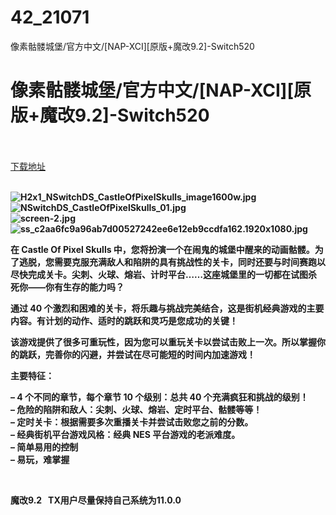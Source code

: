 # 42_21071
像素骷髅城堡/官方中文/[NAP-XCI][原版+魔改9.2]-Switch520
# 像素骷髅城堡/官方中文/[NAP-XCI][原版+魔改9.2]-Switch520
 <br/></br>
[下载地址](https://www.switch520.cc/article/21071 "下载地址")
<br/></br>

<p><strong><img title="H2x1_NSwitchDS_CastleOfPixelSkulls_image1600w.jpg" src="https://www.switch520.cc/muke_img/2021_08_07_db597d792e9e9.jpg" alt="H2x1_NSwitchDS_CastleOfPixelSkulls_image1600w.jpg"></strong><br>
<strong><img title="NSwitchDS_CastleOfPixelSkulls_01.jpg" src="https://www.switch520.cc/muke_img/2021_08_07_c2a3f7d6e85b0.jpg" alt="NSwitchDS_CastleOfPixelSkulls_01.jpg"></strong><br>
<strong><img title="screen-2.jpg" src="https://www.switch520.cc/muke_img/2021_08_07_26f664e2e9003.jpg" alt="screen-2.jpg"></strong><br>
<strong><img title="ss_c2aa6fc9a96ab7d00527242ee6e12eb9ccdfa162.1920x1080.jpg" src="https://www.switch520.cc/muke_img/2021_08_07_2eee92fbf6223.jpg" alt="ss_c2aa6fc9a96ab7d00527242ee6e12eb9ccdfa162.1920x1080.jpg">&nbsp;</strong></p>
<p><strong>在 Castle Of Pixel Skulls 中，您将扮演一个在闹鬼的城堡中醒来的动画骷髅。为了逃脱，您需要克服充满敌人和陷阱的具有挑战性的关卡，同时还要与时间赛跑以尽快完成关卡。尖刺、火球、熔岩、计时平台……这座城堡里的一切都在试图杀死你——你有生存的能力吗？</strong></p>
<p><strong>通过 40 个激烈和困难的关卡，将乐趣与挑战完美结合，这是街机经典游戏的主要内容。有计划的动作、适时的跳跃和灵巧是您成功的关键！</strong></p>
<p><strong>该游戏提供了很多可重玩性，因为您可以重玩关卡以尝试击败上一次。所以掌握你的跳跃，完善你的闪避，并尝试在尽可能短的时间内加速游戏！</strong></p>
<p><strong>主要特征：</strong></p>
<p><strong>– 4 个不同的章节，每个章节 10 个级别：总共 40 个充满疯狂和挑战的级别！</strong><br>
<strong>– 危险的陷阱和敌人：尖刺、火球、熔岩、定时平台、骷髅等等！</strong><br>
<strong>– 定时关卡：根据需要多次重播关卡并尝试击败您之前的分数。</strong><br>
<strong>– 经典街机平台游戏风格：经典 NES 平台游戏的老派难度。</strong><br>
<strong>– 简单易用的控制</strong><br>
<strong>– 易玩，难掌握</strong></p>
<p>&nbsp;</p>
<p><strong>魔改9.2 &nbsp;&nbsp;TX用户尽量保持自己系统为11.0.0</strong></p>
